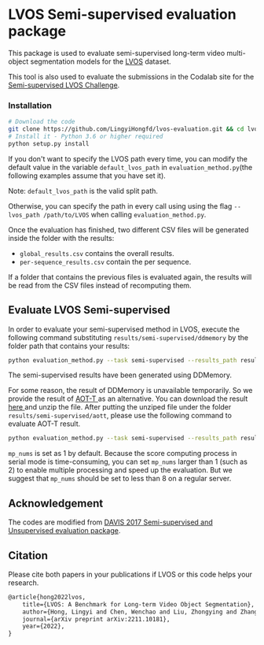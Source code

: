 # LVOS Semi-supervised evaluation package

This package is used to evaluate semi-supervised long-term video multi-object segmentation models for the <a href="https://lingyihongfd.github.io/lvos.github.io/" target="_blank">LVOS</a> dataset.

This tool is also used to evaluate the submissions in the Codalab site for the <a href="https://codalab.lisn.upsaclay.fr/competitions/8767" target="_blank">Semi-supervised LVOS Challenge</a>.

### Installation

```bash
# Download the code
git clone https://github.com/LingyiHongfd/lvos-evaluation.git && cd lvos-evaluation
# Install it - Python 3.6 or higher required
python setup.py install
```

If you don't want to specify the LVOS path every time, you can modify the default value in the variable `default_lvos_path` in `evaluation_method.py`(the following examples assume that you have set it).

Note: `default_lvos_path` is the valid split path.

Otherwise, you can specify the path in every call using using the flag `--lvos_path /path/to/LVOS` when calling `evaluation_method.py`.

Once the evaluation has finished, two different CSV files will be generated inside the folder with the results:

- `global_results.csv` contains the overall results.
- `per-sequence_results.csv` contain the per sequence.

If a folder that contains the previous files is evaluated again, the results will be read from the CSV files instead of recomputing them.

## Evaluate LVOS Semi-supervised

In order to evaluate your semi-supervised method in LVOS, execute the following command substituting `results/semi-supervised/ddmemory` by the folder path that contains your results:

```bash
python evaluation_method.py --task semi-supervised --results_path results/semi-supervised/ddmemory --mp_nums 1
```

The semi-supervised results have been generated using DDMemory.

For some reason, the result of DDMemory is unavailable temporarily. So we provide the result of <a href="https://github.com/yoxu515/aot-benchmark" target="_blank"> AOT-T </a> as an alternative. You can download the result <a href="https://drive.google.com/drive/folders/1bGbyNUdbvmQBBezVv_3Fp-5LITMsY2EG?usp=share_link" target="_blank"> here </a> and unzip the file. After putting the unziped file under the folder `results/semi-supervised/aott`, please use the following command to evaluate AOT-T result.

```bash
python evaluation_method.py --task semi-supervised --results_path results/semi-supervised/aott --mp_nums 1
```

`mp_nums` is set as 1 by default. Because the score computing process in serial mode is time-consuming, you can set `mp_nums` larger than 1 (such as 2) to enable multiple processing and speed up the evaluation. But we suggest that `mp_nums` should be set to less than 8 on a regular server.   

## Acknowledgement

The codes are modified from <a href="https://github.com/davisvideochallenge/davis2017-evaluation"> DAVIS 2017 Semi-supervised and Unsupervised evaluation package</a>.

## Citation

Please cite both papers in your publications if LVOS or this code helps your research.

```latex
@article{hong2022lvos,
    title={LVOS: A Benchmark for Long-term Video Object Segmentation},
    author={Hong, Lingyi and Chen, Wenchao and Liu, Zhongying and Zhang, Wei and Guo, Pinxue and Chen, Zhaoyu and Zhang, Wenqiang},
    journal={arXiv preprint arXiv:2211.10181},
    year={2022},
}
```
